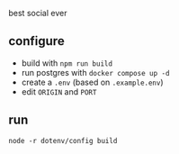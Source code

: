 best social ever
## configure
- build with `npm run build`
- run postgres with `docker compose up -d`
- create a `.env` (based on `.example.env`)
- edit `ORIGIN` and `PORT`
## run
```
node -r dotenv/config build
```